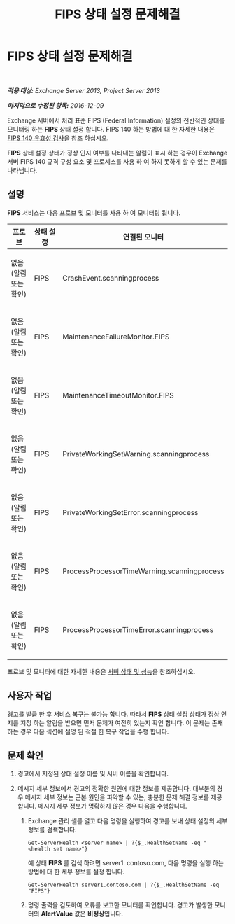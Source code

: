 ﻿---
title: FIPS 상태 설정 문제해결
TOCTitle: FIPS 상태 설정 문제해결
ms:assetid: 96e1b096-9cb5-426f-a84e-50d5599e4bbb
ms:mtpsurl: https://technet.microsoft.com/ko-kr/library/ms.exch.scom.fips(v=EXCHG.150)
ms:contentKeyID: 54651883
ms.date: 03/06/2017
mtps_version: v=EXCHG.150
ms.translationtype: MT
---

# FIPS 상태 설정 문제해결

 

_**적용 대상:** Exchange Server 2013, Project Server 2013_

_**마지막으로 수정된 항목:** 2016-12-09_

Exchange 서버에서 처리 표준 FIPS (Federal Information) 설정의 전반적인 상태를 모니터링 하는 **FIPS** 상태 설정 합니다. FIPS 140 하는 방법에 대 한 자세한 내용은 [FIPS 140 유효성 검사](https://go.microsoft.com/fwlink/p/?linkid=521913)을 참조 하십시오.

**FIPS** 상태 설정 상태가 정상 인지 여부를 나타내는 알림이 표시 하는 경우이 Exchange 서버 FIPS 140 규격 구성 요소 및 프로세스를 사용 하 여 하지 못하게 할 수 있는 문제를 나타냅니다.

## 설명

**FIPS** 서비스는 다음 프로브 및 모니터를 사용 하 여 모니터링 됩니다.


<table>
<colgroup>
<col style="width: 33%" />
<col style="width: 33%" />
<col style="width: 33%" />
</colgroup>
<thead>
<tr class="header">
<th>프로브</th>
<th>상태 설정</th>
<th>연결된 모니터</th>
</tr>
</thead>
<tbody>
<tr class="odd">
<td><p>없음 (알림 또는 확인)</p></td>
<td><p>FIPS</p></td>
<td><p>CrashEvent.scanningprocess</p></td>
</tr>
<tr class="even">
<td><p>없음 (알림 또는 확인)</p></td>
<td><p>FIPS</p></td>
<td><p>MaintenanceFailureMonitor.FIPS</p></td>
</tr>
<tr class="odd">
<td><p>없음 (알림 또는 확인)</p></td>
<td><p>FIPS</p></td>
<td><p>MaintenanceTimeoutMonitor.FIPS</p></td>
</tr>
<tr class="even">
<td><p>없음 (알림 또는 확인)</p></td>
<td><p>FIPS</p></td>
<td><p>PrivateWorkingSetWarning.scanningprocess</p></td>
</tr>
<tr class="odd">
<td><p>없음 (알림 또는 확인)</p></td>
<td><p>FIPS</p></td>
<td><p>PrivateWorkingSetError.scanningprocess</p></td>
</tr>
<tr class="even">
<td><p>없음 (알림 또는 확인)</p></td>
<td><p>FIPS</p></td>
<td><p>ProcessProcessorTimeWarning.scanningprocess</p></td>
</tr>
<tr class="odd">
<td><p>없음 (알림 또는 확인)</p></td>
<td><p>FIPS</p></td>
<td><p>ProcessProcessorTimeError.scanningprocess</p></td>
</tr>
</tbody>
</table>


프로브 및 모니터에 대한 자세한 내용은 [서버 상태 및 성능](https://technet.microsoft.com/ko-kr/library/jj150551\(v=exchg.150\))을 참조하십시오.

## 사용자 작업

경고를 발급 한 후 서비스 복구는 불가능 합니다. 따라서 **FIPS** 상태 설정 상태가 정상 인지를 지정 하는 알림을 받으면 먼저 문제가 여전히 있는지 확인 합니다. 이 문제는 존재 하는 경우 다음 섹션에 설명 된 적절 한 복구 작업을 수행 합니다.

## 문제 확인

1.  경고에서 지정된 상태 설정 이름 및 서버 이름을 확인합니다.

2.  메시지 세부 정보에서 경고의 정확한 원인에 대한 정보를 제공합니다. 대부분의 경우 메시지 세부 정보는 근본 원인을 파악할 수 있는, 충분한 문제 해결 정보를 제공합니다. 메시지 세부 정보가 명확하지 않은 경우 다음을 수행합니다.
    
    1.  Exchange 관리 셸를 열고 다음 명령을 실행하여 경고를 보내 상태 설정의 세부 정보를 검색합니다.
        
            Get-ServerHealth <server name> | ?{$_.HealthSetName -eq "<health set name>"}
        
        예 상태 **FIPS** 를 검색 하려면 server1. contoso.com, 다음 명령을 실행 하는 방법에 대 한 세부 정보를 설정 합니다.
        
            Get-ServerHealth server1.contoso.com | ?{$_.HealthSetName -eq "FIPS"}
    
    2.  명령 출력을 검토하여 오류를 보고한 모니터를 확인합니다. 경고가 발생한 모니터의 **AlertValue** 값은 **비정상**입니다.

